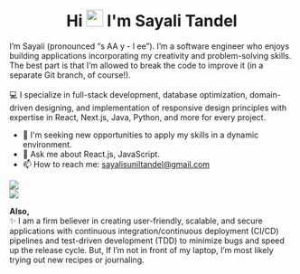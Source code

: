 <h1 align="center">Hi <img src="https://raw.githubusercontent.com/iampavangandhi/iampavangandhi/master/gifs/Hi.gif" width="30px"> I'm Sayali Tandel</h1>
I’m Sayali (pronounced “s AA y - l ee”). I’m a software engineer who enjoys building applications incorporating my creativity and problem-solving skills. The best part is that I’m allowed to break the code to improve it (in a separate Git branch, of course!).<br><br>💻 I specialize in full-stack development, database optimization, domain-driven designing, and implementation of responsive design principles with expertise in React, Next.js, Java, Python, and more for every project.<br>

- 🎯 I'm seeking new opportunities to apply my skills in a dynamic environment.
- 💬 Ask me about React.js, JavaScript.
- 📫 How to reach me: sayalisuniltandel@gmail.com

![](https://github-readme-stats.vercel.app/api?username=sayalitandel&theme=radical&hide_border=false&include_all_commits=true&count_private=true)<br/>
![](https://github-readme-stats.vercel.app/api/top-langs/?username=sayalitandel&theme=radical&hide_border=false&include_all_commits=true&count_private=true&layout=compact)<br/>

<strong>Also,</strong>
<br>✨ I am a firm believer in creating user-friendly, scalable, and secure applications with continuous integration/continuous deployment (CI/CD) pipelines and test-driven development (TDD) to minimize bugs and speed up the release cycle. But, If I’m not in front of my laptop, I’m most likely trying out new recipes or journaling.<br>
